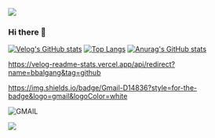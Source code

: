 <img src="https://capsule-render.vercel.app/api?type=waving&color=BDBDC8&height=150&section=header" />


### Hi there 👋

<!--
**juugii-ho/juugii-ho** is a ✨ _special_ ✨ repository because its `README.md` (this file) appears on your GitHub profile.

Here are some ideas to get you started:

- 🔭 I’m currently working on ...
- 🌱 I’m currently learning ...
- 👯 I’m looking to collaborate on ...
- 🤔 I’m looking for help with ...
- 💬 Ask me about ...
- 📫 How to reach me: ...
- 😄 Pronouns: ...
- ⚡ Fun fact: ...
-->
[![Velog's GitHub stats](https://velog-readme-stats.vercel.app/api/badge?name=bbalgang)](https://velog.io/@bbalgang) 
[![Top Langs](https://github-readme-stats.vercel.app/api/top-langs/?username=juugii-ho)](https://github.com/anuraghazra/github-readme-stats)
[![Anurag's GitHub stats](https://github-readme-stats.vercel.app/api?username=juugii-ho)](https://github.com/anuraghazra/github-readme-stats)


https://velog-readme-stats.vercel.app/api/redirect?name=bbalgang&tag=github

https://img.shields.io/badge/Gmail-D14836?style=for-the-badge&logo=gmail&logoColor=white

![GMAIL]([https://img.shields.io/badge/JavaScript-F7DF1E?style=for-the-badge&logo=JavaScript&logoColor=white](https://img.shields.io/badge/Gmail-D14836?style=for-the-badge&logo=gmail&logoColor=white))


<img src="https://capsule-render.vercel.app/api?type=waving&color=BDBDC8&height=150&section=footer" />
